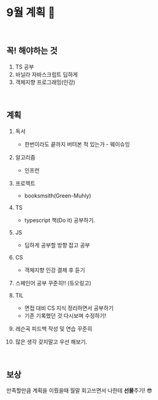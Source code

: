 # 9월 계획 🎁

<br/>

## 꼭! 해야하는 것 

1. TS 공부
2. 바닐라 자바스크립트 딥하게
3. 객체지향 프로그래밍(인강)


<br/>

## 계획

1. 독서
   - 한번이라도 끝까지 버텨본 적 있는가 - 웨이슈잉
2. 알고리즘

   - 인프런
3. 프로젝트 
   - booksmsith(Green-Muhly)
4. TS
   - typescript 책(Do it) 공부하기.
5. JS
   - 딥하게 공부할 방향 잡고 공부
6. CS
   - 객체지향 인강 결제 후 듣기
7. 스페인어 공부 꾸준히!! (듀오링고)
8. TIL

   - 면접 대비 CS 지식 정리하면서 공부하기
   - 기존 기록했던 것 다시보며 수정하기!
9. 레슨곡 피드백 작성 및 연습 꾸준히
10. 많은 생각 갖지말고 우선 해보기.

<br/>

## 보상

만족할만큼 계획을 이뤘을때 월말 회고쓰면서 나한테 **선물**주기! 😎
